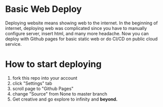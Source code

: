 # Basic Web Deploy
Deploying website means showing web to the internet. In the beginning of internet, deploying web was complicated since you have to manually configure server, insert html, and many more headache. Now you can deploy with Github pages for basic static web or do CI/CD on public cloud service.

# How to start deploying
1. fork this repo into your account
2. click "Settings" tab
3. scroll page to "Github Pages"
4. change "Source" from None to master branch
5. Get creative and go explore to infinity and <b> beyond. </b>
